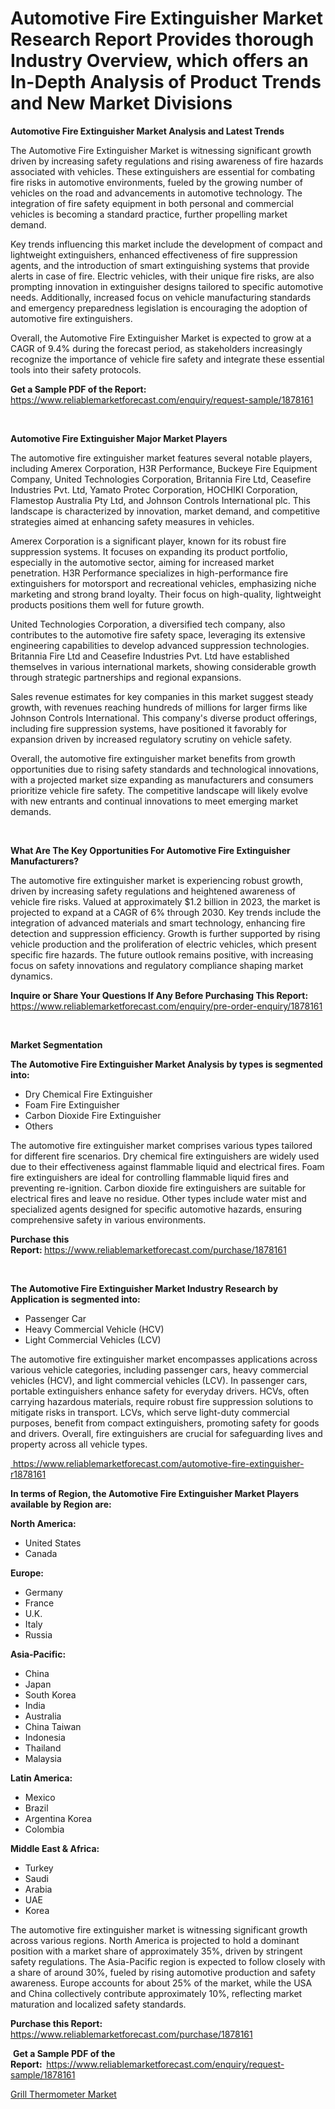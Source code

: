 <p><h1>Automotive Fire Extinguisher Market Research Report Provides thorough Industry Overview, which offers an In-Depth Analysis of Product Trends and New Market Divisions</h1></p><p><strong>Automotive Fire Extinguisher Market Analysis and Latest Trends</strong></p>
<p><p>The Automotive Fire Extinguisher Market is witnessing significant growth driven by increasing safety regulations and rising awareness of fire hazards associated with vehicles. These extinguishers are essential for combating fire risks in automotive environments, fueled by the growing number of vehicles on the road and advancements in automotive technology. The integration of fire safety equipment in both personal and commercial vehicles is becoming a standard practice, further propelling market demand.</p><p>Key trends influencing this market include the development of compact and lightweight extinguishers, enhanced effectiveness of fire suppression agents, and the introduction of smart extinguishing systems that provide alerts in case of fire. Electric vehicles, with their unique fire risks, are also prompting innovation in extinguisher designs tailored to specific automotive needs. Additionally, increased focus on vehicle manufacturing standards and emergency preparedness legislation is encouraging the adoption of automotive fire extinguishers.</p><p>Overall, the Automotive Fire Extinguisher Market is expected to grow at a CAGR of 9.4% during the forecast period, as stakeholders increasingly recognize the importance of vehicle fire safety and integrate these essential tools into their safety protocols.</p></p>
<p><strong>Get a Sample PDF of the Report:&nbsp;</strong> <a href="https://www.reliablemarketforecast.com/enquiry/request-sample/1878161?utm_campaign=1893&utm_medium=2&utm_source=Github&utm_content=ia&utm_term=09022025&utm_id=automotive-fire-extinguisher">https://www.reliablemarketforecast.com/enquiry/request-sample/1878161</a></p>
<p>&nbsp;</p>
<p><strong>Automotive Fire Extinguisher Major Market Players</strong></p>
<p><p>The automotive fire extinguisher market features several notable players, including Amerex Corporation, H3R Performance, Buckeye Fire Equipment Company, United Technologies Corporation, Britannia Fire Ltd, Ceasefire Industries Pvt. Ltd, Yamato Protec Corporation, HOCHIKI Corporation, Flamestop Australia Pty Ltd, and Johnson Controls International plc. This landscape is characterized by innovation, market demand, and competitive strategies aimed at enhancing safety measures in vehicles.</p><p>Amerex Corporation is a significant player, known for its robust fire suppression systems. It focuses on expanding its product portfolio, especially in the automotive sector, aiming for increased market penetration. H3R Performance specializes in high-performance fire extinguishers for motorsport and recreational vehicles, emphasizing niche marketing and strong brand loyalty. Their focus on high-quality, lightweight products positions them well for future growth.</p><p>United Technologies Corporation, a diversified tech company, also contributes to the automotive fire safety space, leveraging its extensive engineering capabilities to develop advanced suppression technologies. Britannia Fire Ltd and Ceasefire Industries Pvt. Ltd have established themselves in various international markets, showing considerable growth through strategic partnerships and regional expansions.</p><p>Sales revenue estimates for key companies in this market suggest steady growth, with revenues reaching hundreds of millions for larger firms like Johnson Controls International. This company's diverse product offerings, including fire suppression systems, have positioned it favorably for expansion driven by increased regulatory scrutiny on vehicle safety.</p><p>Overall, the automotive fire extinguisher market benefits from growth opportunities due to rising safety standards and technological innovations, with a projected market size expanding as manufacturers and consumers prioritize vehicle fire safety. The competitive landscape will likely evolve with new entrants and continual innovations to meet emerging market demands.</p></p>
<p>&nbsp;</p>
<p><strong>What Are The Key Opportunities For Automotive Fire Extinguisher Manufacturers?</strong></p>
<p><p>The automotive fire extinguisher market is experiencing robust growth, driven by increasing safety regulations and heightened awareness of vehicle fire risks. Valued at approximately $1.2 billion in 2023, the market is projected to expand at a CAGR of 6% through 2030. Key trends include the integration of advanced materials and smart technology, enhancing fire detection and suppression efficiency. Growth is further supported by rising vehicle production and the proliferation of electric vehicles, which present specific fire hazards. The future outlook remains positive, with increasing focus on safety innovations and regulatory compliance shaping market dynamics.</p></p>
<p><strong>Inquire or Share Your Questions If Any Before Purchasing This Report:</strong> <a href="https://www.reliablemarketforecast.com/enquiry/pre-order-enquiry/1878161?utm_campaign=1893&utm_medium=2&utm_source=Github&utm_content=ia&utm_term=09022025&utm_id=automotive-fire-extinguisher">https://www.reliablemarketforecast.com/enquiry/pre-order-enquiry/1878161</a></p>
<p>&nbsp;</p>
<p><strong>Market Segmentation</strong></p>
<p><strong>The Automotive Fire Extinguisher Market Analysis by types is segmented into:</strong></p>
<p><ul><li>Dry Chemical Fire Extinguisher</li><li>Foam Fire Extinguisher</li><li>Carbon Dioxide Fire Extinguisher</li><li>Others</li></ul></p>
<p><p>The automotive fire extinguisher market comprises various types tailored for different fire scenarios. Dry chemical fire extinguishers are widely used due to their effectiveness against flammable liquid and electrical fires. Foam fire extinguishers are ideal for controlling flammable liquid fires and preventing re-ignition. Carbon dioxide fire extinguishers are suitable for electrical fires and leave no residue. Other types include water mist and specialized agents designed for specific automotive hazards, ensuring comprehensive safety in various environments.</p></p>
<p><strong>Purchase this Report:&nbsp;</strong><a href="https://www.reliablemarketforecast.com/purchase/1878161?utm_campaign=1893&utm_medium=2&utm_source=Github&utm_content=ia&utm_term=09022025&utm_id=automotive-fire-extinguisher">https://www.reliablemarketforecast.com/purchase/1878161</a></p>
<p>&nbsp;</p>
<p><strong>The Automotive Fire Extinguisher Market Industry Research by Application is segmented into:</strong></p>
<p><ul><li>Passenger Car</li><li>Heavy Commercial Vehicle (HCV)</li><li>Light Commercial Vehicles (LCV)</li></ul></p>
<p><p>The automotive fire extinguisher market encompasses applications across various vehicle categories, including passenger cars, heavy commercial vehicles (HCV), and light commercial vehicles (LCV). In passenger cars, portable extinguishers enhance safety for everyday drivers. HCVs, often carrying hazardous materials, require robust fire suppression solutions to mitigate risks in transport. LCVs, which serve light-duty commercial purposes, benefit from compact extinguishers, promoting safety for goods and drivers. Overall, fire extinguishers are crucial for safeguarding lives and property across all vehicle types.</p></p>
<p><a href="https://www.reliablemarketforecast.com/automotive-fire-extinguisher-r1878161?utm_campaign=1893&utm_medium=2&utm_source=Github&utm_content=ia&utm_term=09022025&utm_id=automotive-fire-extinguisher">&nbsp;https://www.reliablemarketforecast.com/automotive-fire-extinguisher-r1878161</a></p>
<p><strong>In terms of Region, the Automotive Fire Extinguisher Market Players available by Region are:</strong></p>
<p>
    <p> <strong> North America: </strong>
        <ul>
            <li>United States</li>
            <li>Canada</li>
        </ul>
        </p> 
    <p> <strong> Europe: </strong>
        <ul>
            <li>Germany</li>
            <li>France</li>
            <li>U.K.</li>
            <li>Italy</li>
            <li>Russia</li>
        </ul>
        </p> 
    <p> <strong> Asia-Pacific: </strong>
        <ul>
            <li>China</li>
            <li>Japan</li>
            <li>South Korea</li>
            <li>India</li>
            <li>Australia</li>
            <li>China Taiwan</li>
            <li>Indonesia</li>
            <li>Thailand</li>
            <li>Malaysia</li>
        </ul>
        </p> 
    <p> <strong> Latin America: </strong>
        <ul>
            <li>Mexico</li>
            <li>Brazil</li>
            <li>Argentina Korea</li>
            <li>Colombia</li>
        </ul>
        </p> 
    <p> <strong> Middle East & Africa: </strong>
        <ul>
            <li>Turkey</li>
            <li>Saudi</li>
            <li>Arabia</li>
            <li>UAE</li>
            <li>Korea</li>
        </ul>
    </p>
    </p>
<p><p>The automotive fire extinguisher market is witnessing significant growth across various regions. North America is projected to hold a dominant position with a market share of approximately 35%, driven by stringent safety regulations. The Asia-Pacific region is expected to follow closely with a share of around 30%, fueled by rising automotive production and safety awareness. Europe accounts for about 25% of the market, while the USA and China collectively contribute approximately 10%, reflecting market maturation and localized safety standards.</p></p>
<p><strong>Purchase this Report: </strong><a href="https://www.reliablemarketforecast.com/purchase/1878161?utm_campaign=1893&utm_medium=2&utm_source=Github&utm_content=ia&utm_term=09022025&utm_id=automotive-fire-extinguisher">https://www.reliablemarketforecast.com/purchase/1878161</a></p>
<p>&nbsp;<strong>Get a Sample PDF of the Report:&nbsp;&nbsp;</strong><a href="https://www.reliablemarketforecast.com/enquiry/request-sample/1878161?utm_campaign=1893&utm_medium=2&utm_source=Github&utm_content=ia&utm_term=09022025&utm_id=automotive-fire-extinguisher">https://www.reliablemarketforecast.com/enquiry/request-sample/1878161</a></p>
<p><strong></strong></p>
<p><p><a href="https://github.com/PeterParrish5/Market-Research-Report-List-7/blob/main/grill-thermometer-market.md?utm_campaign=1893&utm_medium=2&utm_source=Github&utm_content=ia&utm_term=09022025&utm_id=automotive-fire-extinguisher">Grill Thermometer Market</a></p></p>